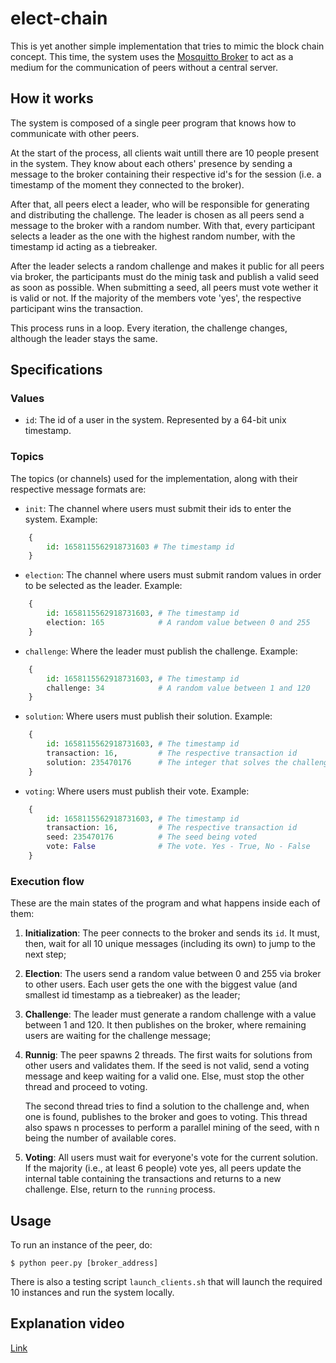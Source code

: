 # elect-chain

This is yet another simple implementation that tries to mimic the block chain concept. This time, the system uses the [Mosquitto Broker](https://mosquitto.org/) to act as a medium for the communication of peers without a central server.

## How it works

The system is composed of a single peer program that knows how to communicate with other peers.

At the start of the process, all clients wait untill there are 10 people present in the system. They know about each others' presence by sending a message to the broker containing their respective id's for the session (i.e. a timestamp of the moment they connected to the broker).

After that, all peers elect a leader, who will be responsible for generating and distributing the challenge. The leader is chosen as all peers send a message to the broker with a random number. With that, every participant selects a leader as the one with the highest random number, with the timestamp id acting as a tiebreaker.

After the leader selects a random challenge and makes it public for all peers via broker, the participants must do the minig task and publish a valid seed as soon as possible. When submitting a seed, all peers must vote wether it is valid or not. If the majority of the members vote 'yes', the respective participant wins the transaction.

This process runs in a loop. Every iteration, the challenge changes, although the leader stays the same.

## Specifications

### Values

- `id`: The id of a user in the system. Represented by a 64-bit unix timestamp.

### Topics
The topics (or channels) used for the implementation, along with their respective message formats are:

- `init`: The channel where users must submit their ids to enter the system. Example:
```py
    {
        id: 1658115562918731603 # The timestamp id
    }
```
- `election`: The channel where users must submit random values in order to be selected as the leader. Example:
```py
    {
        id: 1658115562918731603, # The timestamp id
        election: 165            # A random value between 0 and 255
    }
```
- `challenge`: Where the leader must publish the challenge. Example:
```py
    {
        id: 1658115562918731603, # The timestamp id
        challenge: 34            # A random value between 1 and 120
    }
```
- `solution`: Where users must publish their solution. Example:
```py
    {
        id: 1658115562918731603, # The timestamp id
        transaction: 16,         # The respective transaction id
        solution: 235470176      # The integer that solves the challenge
    }
```
- `voting`: Where users must publish their vote. Example:
```py
    {
        id: 1658115562918731603, # The timestamp id
        transaction: 16,         # The respective transaction id
        seed: 235470176          # The seed being voted
        vote: False              # The vote. Yes - True, No - False
    }
```
### Execution flow

These are the main states of the program and what happens inside each of them:

1. **Initialization**: The peer connects to the broker and sends its `id`. It must, then, wait for all 10 unique messages (including its own) to jump to the next step;

2. **Election**: The users send a random value between 0 and 255 via broker to other users. Each user gets the one with the biggest value (and smallest id timestamp as a tiebreaker) as the leader;

3. **Challenge**: The leader must generate a random challenge with a value between 1 and 120. It then publishes on the broker, where remaining users are waiting for the challenge message;

4. **Runnig**: The peer spawns 2 threads. The first waits for solutions from other users and validates them. If the seed is not valid, send a voting message and keep waiting for a valid one. Else, must stop the other thread and proceed to voting.

    The second thread tries to find a solution to the challenge and, when one is found, publishes to the broker and goes to voting. This thread also spaws n processes to perform a parallel mining of the seed, with n being the number of available cores.

5. **Voting**: All users must wait for everyone's vote for the current solution. If the majority (i.e., at least 6 people) vote yes, all peers update the internal table containing the transactions and returns to a new challenge. Else, return to the `running` process.

## Usage

To run an instance of the peer, do:

    $ python peer.py [broker_address]

There is also a testing script `launch_clients.sh` that will launch the required 10 instances and run the system locally.

## Explanation video

[Link](https://drive.google.com/drive/folders/1zMRrRYSwVeAVy3M_LxpoIxHzpycjTLX7?usp=sharing)
